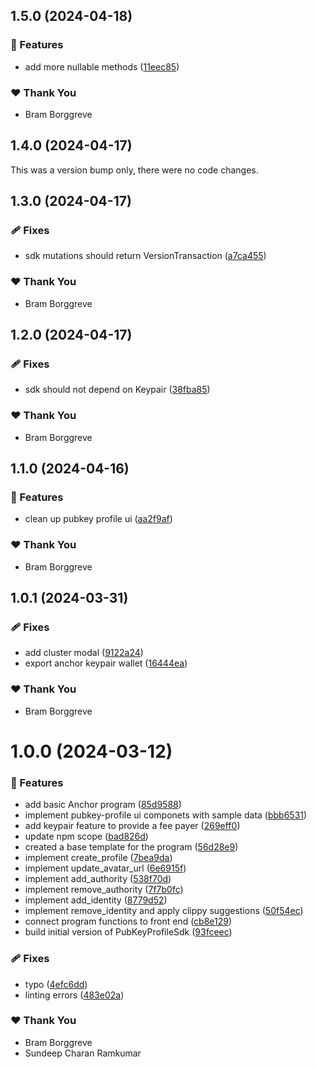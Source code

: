## 1.5.0 (2024-04-18)

### 🚀 Features

- add more nullable methods ([11eec85](https://github.com/pubkeyapp/pubkey-protocol/commit/11eec85))

### ❤️ Thank You

- Bram Borggreve

## 1.4.0 (2024-04-17)

This was a version bump only, there were no code changes.

## 1.3.0 (2024-04-17)

### 🩹 Fixes

- sdk mutations should return VersionTransaction ([a7ca455](https://github.com/pubkeyapp/pubkey-protocol/commit/a7ca455))

### ❤️ Thank You

- Bram Borggreve

## 1.2.0 (2024-04-17)

### 🩹 Fixes

- sdk should not depend on Keypair ([38fba85](https://github.com/pubkeyapp/pubkey-protocol/commit/38fba85))

### ❤️ Thank You

- Bram Borggreve

## 1.1.0 (2024-04-16)

### 🚀 Features

- clean up pubkey profile ui ([aa2f9af](https://github.com/pubkeyapp/pubkey-protocol/commit/aa2f9af))

### ❤️ Thank You

- Bram Borggreve

## 1.0.1 (2024-03-31)

### 🩹 Fixes

- add cluster modal ([9122a24](https://github.com/pubkeyapp/pubkey-protocol/commit/9122a24))
- export anchor keypair wallet ([16444ea](https://github.com/pubkeyapp/pubkey-protocol/commit/16444ea))

### ❤️ Thank You

- Bram Borggreve

# 1.0.0 (2024-03-12)

### 🚀 Features

- add basic Anchor program ([85d9588](https://github.com/pubkeyapp/pubkey-protocol/commit/85d9588))
- implement pubkey-profile ui componets with sample data ([bbb6531](https://github.com/pubkeyapp/pubkey-protocol/commit/bbb6531))
- add keypair feature to provide a fee payer ([269eff0](https://github.com/pubkeyapp/pubkey-protocol/commit/269eff0))
- update npm scope ([bad826d](https://github.com/pubkeyapp/pubkey-protocol/commit/bad826d))
- created a base template for the program ([56d28e9](https://github.com/pubkeyapp/pubkey-protocol/commit/56d28e9))
- implement create_profile ([7bea9da](https://github.com/pubkeyapp/pubkey-protocol/commit/7bea9da))
- implement update_avatar_url ([6e6915f](https://github.com/pubkeyapp/pubkey-protocol/commit/6e6915f))
- implement add_authority ([538f70d](https://github.com/pubkeyapp/pubkey-protocol/commit/538f70d))
- implement remove_authority ([7f7b0fc](https://github.com/pubkeyapp/pubkey-protocol/commit/7f7b0fc))
- implement add_identity ([8779d52](https://github.com/pubkeyapp/pubkey-protocol/commit/8779d52))
- implement remove_identity and apply clippy suggestions ([50f54ec](https://github.com/pubkeyapp/pubkey-protocol/commit/50f54ec))
- connect program functions to front end ([cb8e129](https://github.com/pubkeyapp/pubkey-protocol/commit/cb8e129))
- build initial version of PubKeyProfileSdk ([93fceec](https://github.com/pubkeyapp/pubkey-protocol/commit/93fceec))

### 🩹 Fixes

- typo ([4efc6dd](https://github.com/pubkeyapp/pubkey-protocol/commit/4efc6dd))
- linting errors ([483e02a](https://github.com/pubkeyapp/pubkey-protocol/commit/483e02a))

### ❤️ Thank You

- Bram Borggreve
- Sundeep Charan Ramkumar
